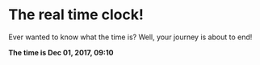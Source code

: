 # The real time clock!

Ever wanted to know what the time is? Well, your journey is about to end!

**The time is Dec 01, 2017, 09:10**